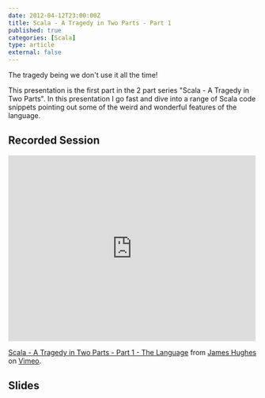```yaml
---
date: 2012-04-12T23:00:00Z
title: Scala - A Tragedy in Two Parts - Part 1
published: true
categories: [Scala]
type: article
external: false
---
```

The tragedy being we don't use it all the time!

This presentation is the first part in the 2 part series "Scala - A Tragedy in Two Parts".  In this presentation I go fast and dive into a range of Scala code snippets pointing out some of the weird and wonderful features of the language.

## Recorded Session
<iframe src="http://player.vimeo.com/video/40255430?title=0&amp;byline=0&amp;portrait=0" width="500" height="375" frameborder="0" webkitAllowFullScreen mozallowfullscreen allowFullScreen></iframe> <p><a href="http://vimeo.com/40255430">Scala - A Tragedy in Two Parts - Part 1 - The Language</a> from <a href="http://vimeo.com/kouphax">James Hughes</a> on <a href="http://vimeo.com">Vimeo</a>.</p>

## Slides
<script async class="speakerdeck-embed" data-id="4f86b1fcd1325b0022019eea" data-ratio="1.3333333333333333" src="//speakerdeck.com/assets/embed.js"></script>